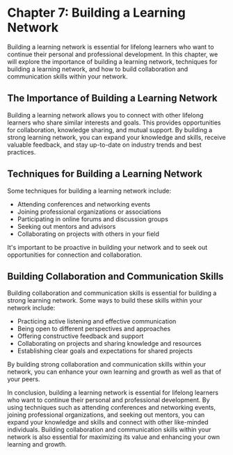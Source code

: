 Chapter 7: Building a Learning Network
======================================

Building a learning network is essential for lifelong learners who want to continue their personal and professional development. In this chapter, we will explore the importance of building a learning network, techniques for building a learning network, and how to build collaboration and communication skills within your network.

The Importance of Building a Learning Network
---------------------------------------------

Building a learning network allows you to connect with other lifelong learners who share similar interests and goals. This provides opportunities for collaboration, knowledge sharing, and mutual support. By building a strong learning network, you can expand your knowledge and skills, receive valuable feedback, and stay up-to-date on industry trends and best practices.

Techniques for Building a Learning Network
------------------------------------------

Some techniques for building a learning network include:

* Attending conferences and networking events
* Joining professional organizations or associations
* Participating in online forums and discussion groups
* Seeking out mentors and advisors
* Collaborating on projects with others in your field

It's important to be proactive in building your network and to seek out opportunities for connection and collaboration.

Building Collaboration and Communication Skills
-----------------------------------------------

Building collaboration and communication skills is essential for building a strong learning network. Some ways to build these skills within your network include:

* Practicing active listening and effective communication
* Being open to different perspectives and approaches
* Offering constructive feedback and support
* Collaborating on projects and sharing knowledge and resources
* Establishing clear goals and expectations for shared projects

By building strong collaboration and communication skills within your network, you can enhance your own learning and growth as well as that of your peers.

In conclusion, building a learning network is essential for lifelong learners who want to continue their personal and professional development. By using techniques such as attending conferences and networking events, joining professional organizations, and seeking out mentors, you can expand your knowledge and skills and connect with other like-minded individuals. Building collaboration and communication skills within your network is also essential for maximizing its value and enhancing your own learning and growth.
